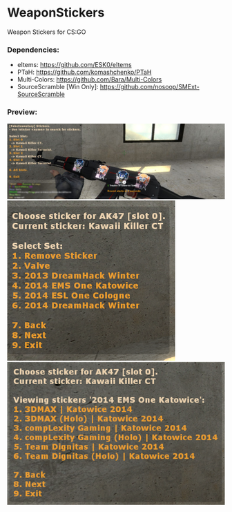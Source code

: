 # WeaponStickers
Weapon Stickers for CS:GO

### Dependencies:
- eItems: https://github.com/ESK0/eItems
- PTaH: https://github.com/komashchenko/PTaH
- Multi-Colors: https://github.com/Bara/Multi-Colors
- SourceScramble [Win Only]: https://github.com/nosoop/SMExt-SourceScramble

### Preview:
![1](/__git/imgs/1.jpg)
![2](/__git/imgs/2.png)
![3](/__git/imgs/3.png)
